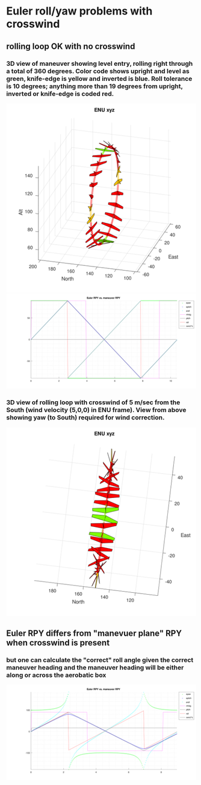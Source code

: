 # Euler roll/yaw problems with crosswind

## rolling loop OK with no crosswind
### 3D view of maneuver showing level entry, rolling right through a total of 360 degrees. Color code shows upright and level as green, knife-edge is yellow and inverted is blue. Roll tolerance is 10 degrees; anything more than 19 degrees from upright, inverted or knife-edge is coded red.

![zero crosswind loop](w0_1_3Da.svg)
![zero crosswind loop](w0_1_eulerVmp.svg)

### 3D view of rolling loop with crosswind of 5 m/sec from the South (wind velocity (5,0,0) in ENU frame). View from above showing yaw (to South) required for wind correction.

![zero crosswind loop](w5N_1_3Da.svg)

## Euler RPY differs from "manevuer plane" RPY when crosswind is present

### but one can calculate the "correct" roll angle given the correct maneuver heading and the maneuver heading will be either along or across the aerobatic box

![5 m/sec crosswind loop](w5N_1_eulerVmp.svg)
